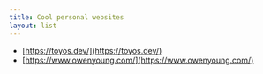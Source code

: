 ```yaml
---
title: Cool personal websites
layout: list
---
```


- [https://toyos.dev/](https://toyos.dev/) 
- [https://www.owenyoung.com/](https://www.owenyoung.com/) 